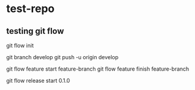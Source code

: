 # test-repo

## testing git flow

git flow init

git branch develop git push -u origin develop

git flow feature start feature-branch
git flow feature finish feature-branch

git flow release start 0.1.0
